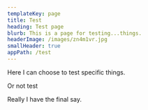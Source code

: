 ```yaml
---
templateKey: page
title: Test
heading: Test page
blurb: This is a page for testing...things.
headerImage: /images/zn4m1vr.jpg
smallHeader: true
appPath: /test
---
```


Here I can choose to test specific things.

Or not test

Really I have the final say.
